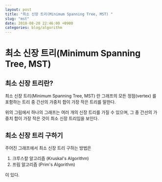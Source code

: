 ```yaml
---
layout: post
title: "최소 신장 트리(Minimum Spanning Tree, MST) "
slug: "mst"
date: 2018-08-20 22:46:00 +0900
categories: blog/algorithm
---
```




# 최소 신장 트리(Minimum Spanning Tree, MST) 



## 최소 신장 트리란?

최소 신장 트리(Minimum Spanning Tree, MST) 란 그래프의 모든 정점(vertex) 를 포함하는 트리 중 간선의 가중치 합이 가장 작은 트리를 말한다.



위의 그림에서 하나의 그래프는 여러 개의 신장 트리를 가질 수 있으며, 그 중 간선의 가중치 합이 가장 작은 것이 최소 신장 트리임을 보인다.





## 최소 신장 트리 구하기

주어진 그래프에서 최소 신장 트리 구하는 방법은

1) 크루스칼 알고리즘 (Kruskal's Algorithm)
2) 프림 알고리즘 (Prim's Algorithm) 

이 있다.

